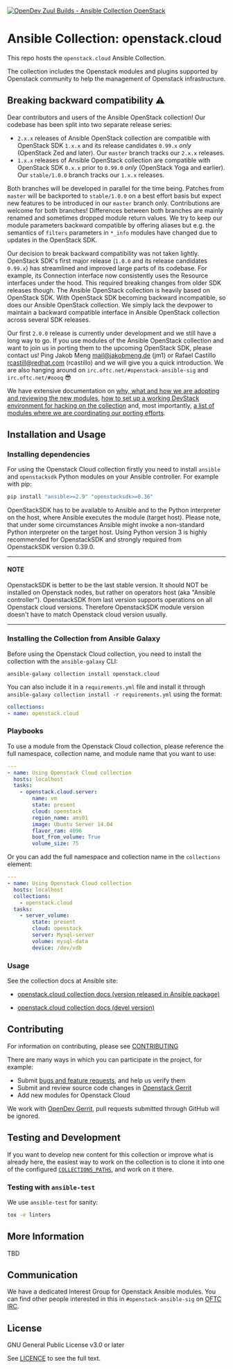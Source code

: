 [![OpenDev Zuul Builds - Ansible Collection OpenStack](https://zuul-ci.org/gated.svg)](http://zuul.opendev.org/t/openstack/builds?project=openstack%2Fansible-collections-openstack#)

# Ansible Collection: openstack.cloud

This repo hosts the `openstack.cloud` Ansible Collection.

The collection includes the Openstack modules and plugins supported by Openstack community to help the management of Openstack infrastructure.

## Breaking backward compatibility :warning:

Dear contributors and users of the Ansible OpenStack collection!
Our codebase has been split into two separate release series:

* `2.x.x` releases of Ansible OpenStack collection are compatible with OpenStack SDK `1.x.x` and its release candidates
  `0.99.x` *only* (OpenStack Zed and later). Our `master` branch tracks our `2.x.x` releases.
* `1.x.x` releases of Ansible OpenStack collection are compatible with OpenStack SDK `0.x.x` prior to `0.99.0` *only*
  (OpenStack Yoga and earlier). Our `stable/1.0.0` branch tracks our `1.x.x` releases.

Both branches will be developed in parallel for the time being. Patches from `master` will be backported to
`stable/1.0.0` on a best effort basis but expect new features to be introduced in our `master` branch only.
Contributions are welcome for both branches!
Differences between both branches are mainly renamed and sometimes dropped module return values. We try to keep our
module parameters backward compatible by offering aliases but e.g. the semantics of `filters` parameters in `*_info`
modules have changed due to updates in the OpenStack SDK.

Our decision to break backward compatibility was not taken lightly. OpenStack SDK's first major release (`1.0.0` and its
release candidates `0.99.x`) has streamlined and improved large parts of its codebase. For example, its Connection
interface now consistently uses the Resource interfaces under the hood. This required breaking changes from older SDK
releases though. The Ansible OpenStack collection is heavily based on OpenStack SDK. With OpenStack SDK becoming
backward incompatible, so does our Ansible OpenStack collection. We simply lack the devpower to maintain a backward
compatible interface in Ansible OpenStack collection across several SDK releases.

Our first `2.0.0` release is currently under development and we still have a long way to go. If you use modules of the
Ansible OpenStack collection and want to join us in porting them to the upcoming OpenStack SDK, please contact us!
Ping Jakob Meng <mail@jakobmeng.de> (jm1) or Rafael Castillo <rcastill@redhat.com> (rcastillo) and we will give you a
quick introduction. We are also hanging around on `irc.oftc.net/#openstack-ansible-sig` and `irc.oftc.net/#oooq` 😎

We have extensive documentation on [why, what and how we are adopting and reviewing the new modules](
https://hackmd.io/szgyWa5qSUOWw3JJBXLmOQ?view), [how to set up a working DevStack environment for hacking on the
collection](https://hackmd.io/PI10x-iCTBuO09duvpeWgQ?view) and, most importantly, [a list of modules where we are
coordinating our porting efforts](https://hackmd.io/7NtovjRkRn-tKraBXfz9jw?view).

## Installation and Usage

### Installing dependencies

For using the Openstack Cloud collection firstly you need to install `ansible` and `openstacksdk` Python modules on your Ansible controller.
For example with pip:

```bash
pip install "ansible>=2.9" "openstacksdk>=0.36"
```

OpenStackSDK has to be available to Ansible and to the Python interpreter on the host, where Ansible executes the module (target host).
Please note, that under some circumstances Ansible might invoke a non-standard Python interpreter on the target host.
Using Python version 3 is highly recommended for OpenstackSDK and strongly required from OpenstackSDK version 0.39.0.

---

#### NOTE

OpenstackSDK is better to be the last stable version. It should NOT be installed on Openstack nodes,
but rather on operators host (aka "Ansible controller"). OpenstackSDK from last version supports
operations on all Openstack cloud versions. Therefore OpenstackSDK module version doesn't have to match
Openstack cloud version usually.

---

### Installing the Collection from Ansible Galaxy

Before using the Openstack Cloud collection, you need to install the collection with the `ansible-galaxy` CLI:

`ansible-galaxy collection install openstack.cloud`

You can also include it in a `requirements.yml` file and install it through `ansible-galaxy collection install -r requirements.yml` using the format:

```yaml
collections:
- name: openstack.cloud
```

### Playbooks

To use a module from the Openstack Cloud collection, please reference the full namespace, collection name, and module name that you want to use:

```yaml
---
- name: Using Openstack Cloud collection
  hosts: localhost
  tasks:
    - openstack.cloud.server:
        name: vm
        state: present
        cloud: openstack
        region_name: ams01
        image: Ubuntu Server 14.04
        flavor_ram: 4096
        boot_from_volume: True
        volume_size: 75
```

Or you can add the full namespace and collection name in the `collections` element:

```yaml
---
- name: Using Openstack Cloud collection
  hosts: localhost
  collections:
    - openstack.cloud
  tasks:
    - server_volume:
        state: present
        cloud: openstack
        server: Mysql-server
        volume: mysql-data
        device: /dev/vdb
```

### Usage

See the collection docs at Ansible site:

* [openstack.cloud collection docs (version released in Ansible package)](https://docs.ansible.com/ansible/latest/collections/openstack/cloud/index.html)

* [openstack.cloud collection docs (devel version)](https://docs.ansible.com/ansible/devel/collections/openstack/cloud/index.html)

## Contributing

For information on contributing, please see [CONTRIBUTING](https://opendev.org/openstack/ansible-collections-openstack/src/branch/master/CONTRIBUTING.rst)

There are many ways in which you can participate in the project, for example:

- Submit [bugs and feature requests](https://storyboard.openstack.org/#!/project/openstack/ansible-collections-openstack), and help us verify them
- Submit and review source code changes in [Openstack Gerrit](https://review.opendev.org/#/q/project:openstack/ansible-collections-openstack)
- Add new modules for Openstack Cloud

We work with [OpenDev Gerrit](https://review.opendev.org/), pull requests submitted through GitHub will be ignored.

## Testing and Development

If you want to develop new content for this collection or improve what is already here, the easiest way to work on the collection is to clone it into one of the configured [`COLLECTIONS_PATHS`](https://docs.ansible.com/ansible/latest/reference_appendices/config.html#collections-paths), and work on it there.

### Testing with `ansible-test`

We use `ansible-test` for sanity:

```bash
tox -e linters
```

## More Information

TBD

## Communication

We have a dedicated Interest Group for Openstack Ansible modules.
You can find other people interested in this in `#openstack-ansible-sig` on [OFTC IRC](https://www.oftc.net/).

## License

GNU General Public License v3.0 or later

See [LICENCE](https://opendev.org/openstack/ansible-collections-openstack/src/branch/master/COPYING) to see the full text.
